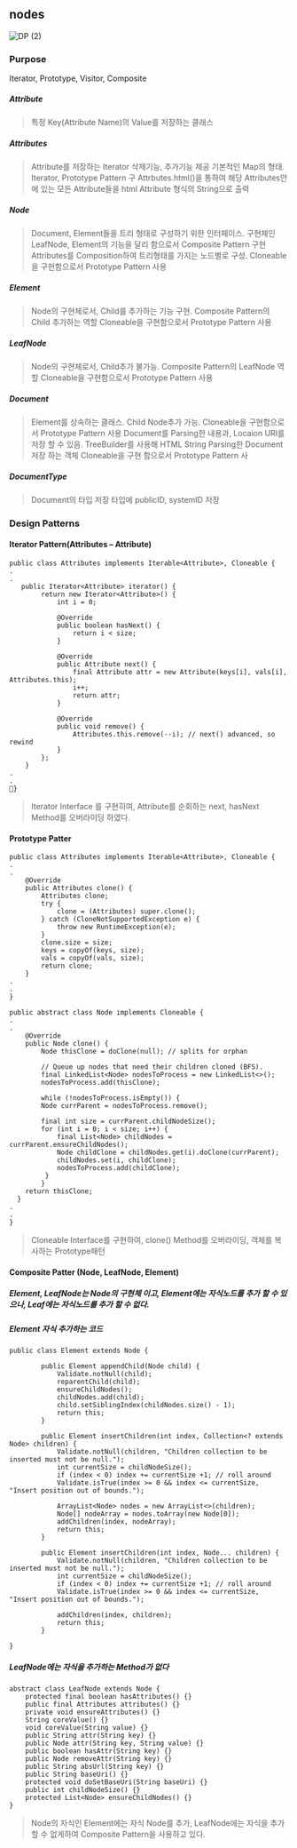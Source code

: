 ## nodes

![DP (2)](https://user-images.githubusercontent.com/37579650/69909685-4ff3db80-1442-11ea-81da-18b06a97e2dd.png)

### Purpose
Iterator, Prototype, Visitor, Composite

##### Attribute
> 특정 Key(Attribute Name)의 Value를 저장하는 클래스
 

##### Attributes
> Attribute를 저장하는 Iterator 삭제기능, 추가기능 제공 기본적인 Map의 형태. Iterator, Prototype Pattern 구
Attrbutes.html()을 통하여 해당 Attributes안에 있는 모든 Attribute들을 html Attribute 형식의 String으로 출력

##### Node
> Document, Element들을 트리 형태로 구성하기 위한 인터페이스. 구현체인 LeafNode, Element의 기능을 달리 함으로서 Composite Pattern 구현
> Attributes를 Composition하여 트리형태를 가지는 노드별로 구성. Cloneable을 구현함으로서 Prototype Pattern 사용

##### Element 
> Node의 구현체로서, Child를 추가하는 기능 구현. Composite Pattern의 Child 추가하는 역할 Cloneable을 구현함으로서 Prototype Pattern 사용

##### LeafNode
> Node의 구현체로서, Child추가 불가능. Composite Pattern의 LeafNode 역할 Cloneable을 구현함으로서 Prototype Pattern 사용

##### Document
> Element를 상속하는 클래스. Child Node추가 가능. Cloneable을 구현함으로서 Prototype Pattern 사용
> Document를 Parsing한 내용과, Locaion URI를 저장 할 수 있음.
> TreeBuilder를 사용해 HTML String Parsing한 Document 저장 하는 객체 Cloneable을 구현 함으로서 Prototype Pattern 사


##### DocumentType
>Document의 타입 저장 타입에 publicID, systemID 저장


### Design Patterns
#### Iterator Pattern(Attributes – Attribute)
```
public class Attributes implements Iterable<Attribute>, Cloneable {
.
.
   public Iterator<Attribute> iterator() {
        return new Iterator<Attribute>() {
            int i = 0;

            @Override
            public boolean hasNext() {
                return i < size;
            }

            @Override
            public Attribute next() {
                final Attribute attr = new Attribute(keys[i], vals[i], Attributes.this);
                i++;
                return attr;
            }

            @Override
            public void remove() {
                Attributes.this.remove(--i); // next() advanced, so rewind
            }
        };
    }
.
.
}

```
> Iterator Interface 를 구현히여, Attribute를 순회하는 next, hasNext Method를 오버라이딩 하였다.

#### Prototype Patter
```
public class Attributes implements Iterable<Attribute>, Cloneable {
.
.
    @Override
    public Attributes clone() {
        Attributes clone;
        try {
            clone = (Attributes) super.clone();
        } catch (CloneNotSupportedException e) {
            throw new RuntimeException(e);
        }
        clone.size = size;
        keys = copyOf(keys, size);
        vals = copyOf(vals, size);
        return clone;
    }
.
.
}

```

```
public abstract class Node implements Cloneable {
.
.
    @Override
    public Node clone() {
        Node thisClone = doClone(null); // splits for orphan

        // Queue up nodes that need their children cloned (BFS).
        final LinkedList<Node> nodesToProcess = new LinkedList<>();
        nodesToProcess.add(thisClone);

        while (!nodesToProcess.isEmpty()) {
        Node currParent = nodesToProcess.remove();

        final int size = currParent.childNodeSize();
        for (int i = 0; i < size; i++) {
            final List<Node> childNodes = currParent.ensureChildNodes();
            Node childClone = childNodes.get(i).doClone(currParent);
            childNodes.set(i, childClone);
            nodesToProcess.add(childClone);
         }
        }
    return thisClone;
  }
.
.
}
```
> Cloneable Interface를 구현하여, clone() Method를 오버라이딩, 객체를 복사하는 Prototype패턴

#### Composite Patter (Node,  LeafNode, Element)
##### Element, LeafNode는 Node의 구현체 이고, Element에는 자식노드를 추가 할 수 있으나, Leaf에는 자식노드를 추가 할 수 없다.
##### Element 자식 추가하는 코드
```
public class Element extends Node {

        public Element appendChild(Node child) {
            Validate.notNull(child);
            reparentChild(child);
            ensureChildNodes();
            childNodes.add(child);
            child.setSiblingIndex(childNodes.size() - 1);
            return this;
        }
        
        public Element insertChildren(int index, Collection<? extends Node> children) {
            Validate.notNull(children, "Children collection to be inserted must not be null.");
            int currentSize = childNodeSize();
            if (index < 0) index += currentSize +1; // roll around
            Validate.isTrue(index >= 0 && index <= currentSize, "Insert position out of bounds.");
    
            ArrayList<Node> nodes = new ArrayList<>(children);
            Node[] nodeArray = nodes.toArray(new Node[0]);
            addChildren(index, nodeArray);
            return this;
        }
    
        public Element insertChildren(int index, Node... children) {
            Validate.notNull(children, "Children collection to be inserted must not be null.");
            int currentSize = childNodeSize();
            if (index < 0) index += currentSize +1; // roll around
            Validate.isTrue(index >= 0 && index <= currentSize, "Insert position out of bounds.");
    
            addChildren(index, children);
            return this;
        }
        
}
```
##### LeafNode에는 자식을 추가하는 Method가 없다
```
abstract class LeafNode extends Node {
    protected final boolean hasAttributes() {}
    public final Attributes attributes() {}
    private void ensureAttributes() {}
    String coreValue() {}
    void coreValue(String value) {}
    public String attr(String key) {}
    public Node attr(String key, String value) {}
    public boolean hasAttr(String key) {}
    public Node removeAttr(String key) {}
    public String absUrl(String key) {}
    public String baseUri() {}
    protected void doSetBaseUri(String baseUri) {}
    public int childNodeSize() {}
    protected List<Node> ensureChildNodes() {}
}
```
> Node의 자식인 Element에는 자식 Node를 추가, LeafNode에는 자식을 추가할 수 없게하여 Composite Pattern을 사용하고 있다.

